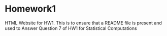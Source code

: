 # Homework1
HTML Website for HW1. This is to ensure that a README file is present and used to Answer Question 7 of HW1 for Statistical Computations
